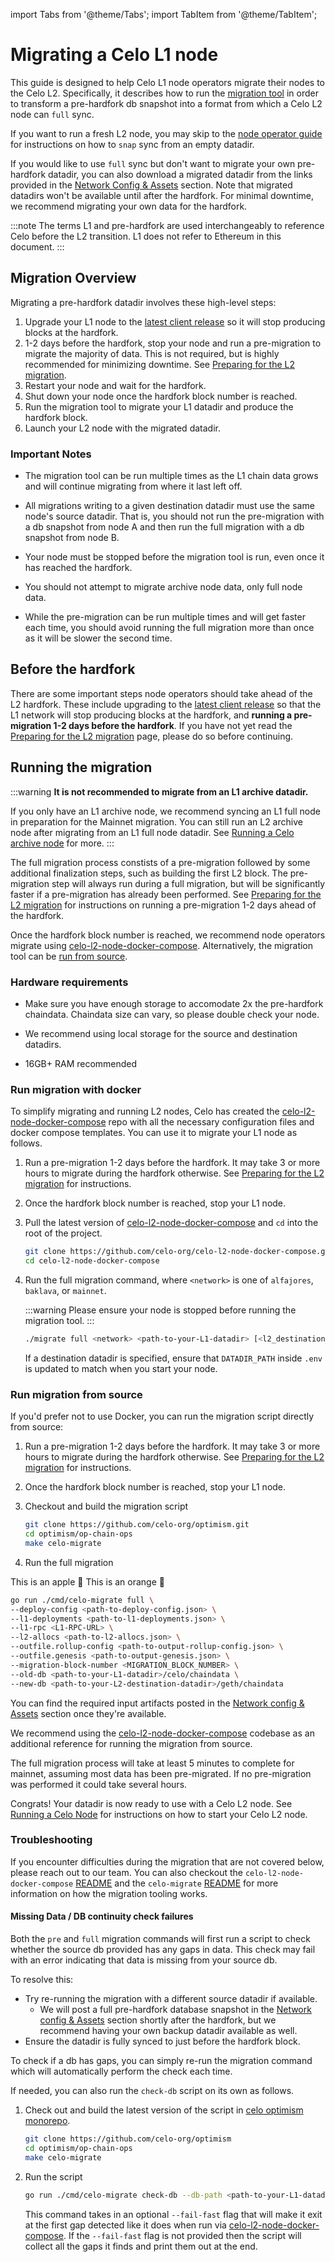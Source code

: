 import Tabs from '@theme/Tabs';
import TabItem from '@theme/TabItem';

# Migrating a Celo L1 node

This guide is designed to help Celo L1 node operators migrate their nodes to the Celo L2. Specifically, it describes how to run the [migration tool](https://github.com/celo-org/optimism/tree/celo-rebase-12/op-chain-ops/cmd/celo-migrate) in order to transform a pre-hardfork db snapshot into a format from which a Celo L2 node can `full` sync.

If you want to run a fresh L2 node, you may skip to the [node operator guide](run-node.md) for instructions on how to `snap` sync from an empty datadir.

If you would like to use `full` sync but don't want to migrate your own pre-hardfork datadir, you can also download a migrated datadir from the links provided in the [Network Config & Assets](run-node.md#network-config--assets) section. Note that migrated datadirs won't be available until after the hardfork. For minimal downtime, we recommend migrating your own data for the hardfork.

:::note
The terms L1 and pre-hardfork are used interchangeably to reference Celo before the L2 transition. L1 does not refer to Ethereum in this document.
:::

## Migration Overview

Migrating a pre-hardfork datadir involves these high-level steps:

1. Upgrade your L1 node to the [latest client release](run-node.md#network-config--assets) so it will stop producing blocks at the hardfork.
2. 1-2 days before the hardfork, stop your node and run a pre-migration to migrate the majority of data. This is not required, but is highly recommended for minimizing downtime. See [Preparing for the L2 migration](../notices/l2-migration.md).
3. Restart your node and wait for the hardfork.
4. Shut down your node once the hardfork block number is reached.
5. Run the migration tool to migrate your L1 datadir and produce the hardfork block.
6. Launch your L2 node with the migrated datadir.

### Important Notes

- The migration tool can be run multiple times as the L1 chain data grows and will continue migrating from where it last left off.

- All migrations writing to a given destination datadir must use the same node's source datadir. That is, you should not run the pre-migration with a db snapshot from node A and then run the full migration with a db snapshot from node B.

- Your node must be stopped before the migration tool is run, even once it has reached the hardfork.

- You should not attempt to migrate archive node data, only full node data.

- While the pre-migration can be run multiple times and will get faster each time, you should avoid running the full migration more than once as it will be slower the second time.

## Before the hardfork

There are some important steps node operators should take ahead of the L2 hardfork. These include upgrading to the [latest client release](run-node.md#network-config--assets) so that the L1 network will stop producing blocks at the hardfork, and __running a pre-migration 1-2 days before the hardfork__. If you have not yet read the [Preparing for the L2 migration](../notices/l2-migration.md) page, please do so before continuing.

## Running the migration

:::warning
__It is not recommended to migrate from an L1 archive datadir.__

If you only have an L1 archive node, we recommend syncing an L1 full node in preparation for the Mainnet migration. You can still run an L2 archive node after migrating from an L1 full node datadir. See [Running a Celo archive node](run-node.md#running-an-archive-node) for more.
:::

The full migration process constists of a pre-migration followed by some additional finalization steps, such as building the first L2 block. The pre-migration step will always run during a full migration, but will be significantly faster if a pre-migration has already been performed. See [Preparing for the L2 migration](../notices/l2-migration.md) for instructions on running a pre-migration 1-2 days ahead of the hardfork.

Once the hardfork block number is reached, we recommend node operators migrate using [celo-l2-node-docker-compose](https://github.com/celo-org/celo-l2-node-docker-compose). Alternatively, the migration tool can be [run from source](#run-migration-from-source).

### Hardware requirements

- Make sure you have enough storage to accomodate 2x the pre-hardfork chaindata. Chaindata size can vary, so please double check your node.

- We recommend using local storage for the source and destination datadirs.

- 16GB+ RAM recommended

### Run migration with docker

To simplify migrating and running L2 nodes, Celo has created the [celo-l2-node-docker-compose](https://github.com/celo-org/celo-l2-node-docker-compose) repo with all the necessary configuration files and docker compose templates. You can use it to migrate your L1 node as follows.

1. Run a pre-migration 1-2 days before the hardfork. It may take 3 or more hours to migrate during the hardfork otherwise. See [Preparing for the L2 migration](../notices/l2-migration.md) for instructions.

2. Once the hardfork block number is reached, stop your L1 node.

3. Pull the latest version of [celo-l2-node-docker-compose](https://github.com/celo-org/celo-l2-node-docker-compose) and `cd` into the root of the project.

    ```bash
    git clone https://github.com/celo-org/celo-l2-node-docker-compose.git
    cd celo-l2-node-docker-compose
    ```

4. Run the full migration command, where `<network>` is one of `alfajores`, `baklava`, or `mainnet`.

   :::warning
   Please ensure your node is stopped before running the migration tool.
   :::

   ```bash
   ./migrate full <network> <path-to-your-L1-datadir> [<l2_destination_datadir>]
   ```

   If a destination datadir is specified, ensure that `DATADIR_PATH` inside `.env` is updated to match when you start your node.

### Run migration from source

If you'd prefer not to use Docker, you can run the migration script directly from source:

1. Run a pre-migration 1-2 days before the hardfork. It may take 3 or more hours to migrate during the hardfork otherwise. See [Preparing for the L2 migration](../notices/l2-migration.md) for instructions.

2. Once the hardfork block number is reached, stop your L1 node.

3. Checkout and build the migration script

   ```bash
   git clone https://github.com/celo-org/optimism.git
   cd optimism/op-chain-ops
   make celo-migrate
   ```

4. Run the full migration

<Tabs>
  <TabItem value="mainnet" label="Mainnet" default>
    This is an apple 🍎
  </TabItem>
  <TabItem value="testnets" label="Testnets">
    This is an orange 🍊
  </TabItem>
</Tabs>

   ```bash
   go run ./cmd/celo-migrate full \
   --deploy-config <path-to-deploy-config.json> \
   --l1-deployments <path-to-l1-deployments.json> \
   --l1-rpc <L1-RPC-URL> \
   --l2-allocs <path-to-l2-allocs.json> \
   --outfile.rollup-config <path-to-output-rollup-config.json> \
   --outfile.genesis <path-to-output-genesis.json> \
   --migration-block-number <MIGRATION_BLOCK_NUMBER> \
   --old-db <path-to-your-L1-datadir>/celo/chaindata \
   --new-db <path-to-your-L2-destination-datadir>/geth/chaindata
   ```

   You can find the required input artifacts posted in the [Network config & Assets](./run-node.md#network-config--assets) section once they're available.

   We recommend using the [celo-l2-node-docker-compose](https://github.com/celo-org/celo-l2-node-docker-compose) codebase as an additional reference for running the migration from source.

The full migration process will take at least 5 minutes to complete for mainnet, assuming most data has been pre-migrated. If no pre-migration was performed it could take several hours.

Congrats! Your datadir is now ready to use with a Celo L2 node. See [Running a Celo Node](run-node.md) for instructions on how to start your Celo L2 node.

### Troubleshooting

If you encounter difficulties during the migration that are not covered below, please reach out to our team. You can also checkout the `celo-l2-node-docker-compose` [README](https://github.com/celo-org/celo-l2-node-docker-compose/blob/30ee2c4ec2dacaff10aaba52e59969053c652f05/README.md#L1) and the `celo-migrate` [README](https://github.com/celo-org/optimism/blob/celo-rebase-12/op-chain-ops/cmd/celo-migrate/README.md) for more information on how the migration tooling works.

#### Missing Data / DB continuity check failures

Both the `pre` and `full` migration commands will first run a script to check whether the source db provided has any gaps in data. This check may fail with an error indicating that data is missing from your source db.

To resolve this:

- Try re-running the migration with a different source datadir if available.
  - We will post a full pre-hardfork database snapshot in the [Network config & Assets](./run-node.md#network-config--assets) section shortly after the hardfork, but we recommend having your own backup datadir available as well.
- Ensure the datadir is fully synced to just before the hardfork block.

To check if a db has gaps, you can simply re-run the migration command which will automatically perform the check each time.

If needed, you can also run the `check-db` script on its own as follows.

1. Check out and build the latest version of the script in [celo optimism monorepo](https://github.com/celo-org/optimism).

   ```bash
   git clone https://github.com/celo-org/optimism
   cd optimism/op-chain-ops
   make celo-migrate
   ```

2. Run the script

   ```bash
   go run ./cmd/celo-migrate check-db --db-path <path-to-your-L1-datadir> [--fail-fast]
   ```

   This command takes in an optional `--fail-fast` flag that will make it exit at the first gap detected like it does when run via [celo-l2-node-docker-compose](https://github.com/celo-org/celo-l2-node-docker-compose). If the `--fail-fast` flag is not provided then the script will collect all the gaps it finds and print them out at the end.
